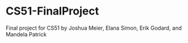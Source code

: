 # CS51-FinalProject
Final project for CS51 by Joshua Meier, Elana Simon, Erik Godard, and Mandela Patrick
